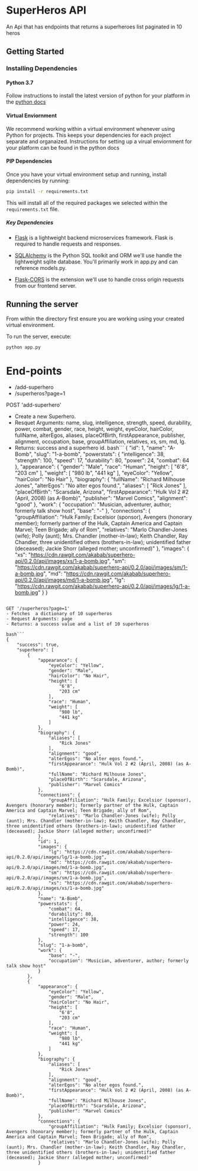 # SuperHeros API
An Api that has endpoints that returns a superheroes list paginated in 10 heros
## Getting Started 

### Installing Dependencies

#### Python 3.7
Follow instructions to install the latest version of python for your platform in the [python docs](https://docs.python.org/3/using/unix.html#getting-and-installing-the-latest-version-of-python)

#### Virtual Enviornment

We recommend working within a virtual environment whenever using Python for projects. This keeps your dependencies for each project separate and organaized. Instructions for setting up a virual enviornment for your platform can be found in the python docs

#### PIP Dependencies

Once you have your virtual environment setup and running, install dependencies by running:

```bash
pip install -r requirements.txt
```

This will install all of the required packages we selected within the `requirements.txt` file.

##### Key Dependencies

- [Flask](http://flask.pocoo.org/)  is a lightweight backend microservices framework. Flask is required to handle requests and responses.

- [SQLAlchemy](https://www.sqlalchemy.org/) is the Python SQL toolkit and ORM we'll use handle the lightweight sqlite database. You'll primarily work in app.py and can reference models.py.

- [Flask-CORS](https://flask-cors.readthedocs.io/en/latest/#) is the extension we'll use to handle cross origin requests from our frontend server. 


## Running the server

From within the  directory first ensure you are working using your created virtual environment.

To run the server, execute:

```bash
python app.py
```
# End-points
- /add-superhero
- /superheros?page=1

POST 'add-superhero'
- Create a new Superhero.
- Resquet Arguments: name, slug, intelligence, strength, speed, durability, power, combat, gender, race, height, weight, eyeColor, hairColor, fullName, alterEgos, aliases, placeOfBirth, firstAppearance, publisher, alignment, occupation, base, groupAffiliation, relatives, xs, sm, md, lg.
- Returns:  success and a superhero id.
bash```
 {
    "id": 1,
    "name": "A-Bomb",
    "slug": "1-a-bomb",
    "powerstats": {
      "intelligence": 38,
      "strength": 100,
      "speed": 17,
      "durability": 80,
      "power": 24,
      "combat": 64
    },
    "appearance": {
      "gender": "Male",
      "race": "Human",
      "height": [
        "6'8",
        "203 cm"
      ],
      "weight": [
        "980 lb",
        "441 kg"
      ],
      "eyeColor": "Yellow",
      "hairColor": "No Hair"
    },
    "biography": {
      "fullName": "Richard Milhouse Jones",
      "alterEgos": "No alter egos found.",
      "aliases": [
        "Rick Jones"
      ],
      "placeOfBirth": "Scarsdale, Arizona",
      "firstAppearance": "Hulk Vol 2 #2 (April, 2008) (as A-Bomb)",
      "publisher": "Marvel Comics",
      "alignment": "good"
    },
    "work": {
      "occupation": "Musician, adventurer, author; formerly talk show host",
      "base": "-"
    },
    "connections": {
      "groupAffiliation": "Hulk Family; Excelsior (sponsor), Avengers (honorary member); formerly partner of the Hulk, Captain America and Captain Marvel; Teen Brigade; ally of Rom",
      "relatives": "Marlo Chandler-Jones (wife); Polly (aunt); Mrs. Chandler (mother-in-law); Keith Chandler, Ray Chandler, three unidentified others (brothers-in-law); unidentified father (deceased); Jackie Shorr (alleged mother; unconfirmed)"
    },
    "images": {
      "xs": "https://cdn.rawgit.com/akabab/superhero-api/0.2.0/api/images/xs/1-a-bomb.jpg",
      "sm": "https://cdn.rawgit.com/akabab/superhero-api/0.2.0/api/images/sm/1-a-bomb.jpg",
      "md": "https://cdn.rawgit.com/akabab/superhero-api/0.2.0/api/images/md/1-a-bomb.jpg",
      "lg": "https://cdn.rawgit.com/akabab/superhero-api/0.2.0/api/images/lg/1-a-bomb.jpg"
    }
  }
  
```

GET '/superheros?page=1'
- Fetches  a dictionary of 10 superheros
- Request Arguments: page
- Returns: a success value and a list of 10 superheros 

bash```
{
    "success": true,
    "superhero": [
        {
            "appearance": {
                "eyeColor": "Yellow",
                "gender": "Male",
                "hairColor": "No Hair",
                "height": [
                    "6'8",
                    "203 cm"
                ],
                "race": "Human",
                "weight": [
                    "980 lb",
                    "441 kg"
                ]
            },
            "biography": {
                "aliases": [
                    "Rick Jones"
                ],
                "alignment": "good",
                "alterEgos": "No alter egos found.",
                "firstAppearance": "Hulk Vol 2 #2 (April, 2008) (as A-Bomb)",
                "fullName": "Richard Milhouse Jones",
                "placeOfBirth": "Scarsdale, Arizona",
                "publisher": "Marvel Comics"
            },
            "connections": {
                "groupAffiliation": "Hulk Family; Excelsior (sponsor), Avengers (honorary member); formerly partner of the Hulk, Captain America and Captain Marvel; Teen Brigade; ally of Rom",
                "relatives": "Marlo Chandler-Jones (wife); Polly (aunt); Mrs. Chandler (mother-in-law); Keith Chandler, Ray Chandler, three unidentified others (brothers-in-law); unidentified father (deceased); Jackie Shorr (alleged mother; unconfirmed)"
            },
            "id": 1,
            "images": {
                "lg": "https://cdn.rawgit.com/akabab/superhero-api/0.2.0/api/images/lg/1-a-bomb.jpg",
                "md": "https://cdn.rawgit.com/akabab/superhero-api/0.2.0/api/images/md/1-a-bomb.jpg",
                "sm": "https://cdn.rawgit.com/akabab/superhero-api/0.2.0/api/images/sm/1-a-bomb.jpg",
                "xs": "https://cdn.rawgit.com/akabab/superhero-api/0.2.0/api/images/xs/1-a-bomb.jpg"
            },
            "name": "A-Bomb",
            "powerstats": {
                "combat": 64,
                "durability": 80,
                "intelligence": 38,
                "power": 24,
                "speed": 17,
                "strength": 100
            },
            "slug": "1-a-bomb",
            "work": {
                "base": "-",
                "occupation": "Musician, adventurer, author; formerly talk show host"
            }
        },
        {
            "appearance": {
                "eyeColor": "Yellow",
                "gender": "Male",
                "hairColor": "No Hair",
                "height": [
                    "6'8",
                    "203 cm"
                ],
                "race": "Human",
                "weight": [
                    "980 lb",
                    "441 kg"
                ]
            },
            "biography": {
                "aliases": [
                    "Rick Jones"
                ],
                "alignment": "good",
                "alterEgos": "No alter egos found.",
                "firstAppearance": "Hulk Vol 2 #2 (April, 2008) (as A-Bomb)",
                "fullName": "Richard Milhouse Jones",
                "placeOfBirth": "Scarsdale, Arizona",
                "publisher": "Marvel Comics"
            },
            "connections": {
                "groupAffiliation": "Hulk Family; Excelsior (sponsor), Avengers (honorary member); formerly partner of the Hulk, Captain America and Captain Marvel; Teen Brigade; ally of Rom",
                "relatives": "Marlo Chandler-Jones (wife); Polly (aunt); Mrs. Chandler (mother-in-law); Keith Chandler, Ray Chandler, three unidentified others (brothers-in-law); unidentified father (deceased); Jackie Shorr (alleged mother; unconfirmed)"
            }
```